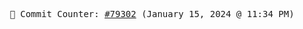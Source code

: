 <p align="center">
    <samp>
        📮 Commit Counter: <a href="https://github.com/Javascript-void0/Javascript-void0/commits/main">#79302</a> (January 15, 2024 @ 11:34 PM)
    </samp>
</p>